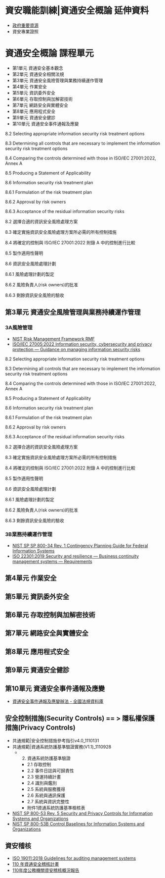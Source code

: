# 資安職能訓練|資通安全概論 延伸資料
- [政府重要資源](./gov.md)
- 資安專業證照

# 資通安全概論 課程單元
- 第1單元 資通安全基本觀念
- 第2單元 資通安全相關法規
- 第3單元 資通安全風險管理與業務持續運作管理
- 第4單元 作業安全
- 第5單元 資訊委外安全
- 第6單元 存取控制與加解密技術
- 第7單元 網路安全與實體安全
- 第8單元 應用程式安全
- 第9單元 資通安全健診
- 第10單元 資通安全事件通報及應變

8.2 Selecting appropriate information security risk treatment options 

8.3 Determining all controls that are necessary to implement the information security  risk treatment options

8.4 Comparing the controls determined with those in ISO/IEC 27001:2022, Annex A

8.5 Producing a Statement of Applicability

8.6 Information security risk treatment plan

8.6.1 Formulation of the risk treatment plan

8.6.2 Approval by risk owners

8.6.3 Acceptance of the residual information security risks

8.2 選擇合適的資訊安全風險處理方案

8.3 確定實施資訊安全風險處理方案所必需的所有控制措施

8.4 將確定的控制與 ISO/IEC 27001:2022 附錄 A 中的控制進行比較

8.5 製作適用性聲明

8.6 資訊安全風險處理計劃

8.6.1 風險處理計劃的製定

8.6.2 風險負責人(risk owners)的批准

8.6.3 剩餘資訊安全風險的驗收


## 第3單元 資通安全風險管理與業務持續運作管理
### 3A風險管理
- [NIST Risk Management Framework RMF](https://csrc.nist.gov/Projects/risk-management)
- [ISO/IEC 27005:2022 Information security, cybersecurity and privacy protection — Guidance on managing information security risks]()


8.2 Selecting appropriate information security risk treatment options 

8.3 Determining all controls that are necessary to implement the information security  risk treatment options

8.4 Comparing the controls determined with those in ISO/IEC 27001:2022, Annex A

8.5 Producing a Statement of Applicability

8.6 Information security risk treatment plan

8.6.1 Formulation of the risk treatment plan

8.6.2 Approval by risk owners

8.6.3 Acceptance of the residual information security risks

8.2 選擇合適的資訊安全風險處理方案

8.3 確定實施資訊安全風險處理方案所必需的所有控制措施

8.4 將確定的控制與 ISO/IEC 27001:2022 附錄 A 中的控制進行比較

8.5 製作適用性聲明

8.6 資訊安全風險處理計劃

8.6.1 風險處理計劃的製定

8.6.2 風險負責人(risk owners)的批准

8.6.3 剩餘資訊安全風險的驗收

### 3B業務持續運作管理
- [NIST SP SP 800-34 Rev. 1  Contingency Planning Guide for Federal Information Systems](https://csrc.nist.gov/publications/detail/sp/800-34/rev-1/final)
- [ISO 22301:2019 Security and resilience — Business continuity management systems — Requirements](https://www.iso.org/standard/75106.html)

## 第4單元 作業安全
## 第5單元 資訊委外安全
## 第6單元 存取控制與加解密技術
## 第7單元 網路安全與實體安全
## 第8單元 應用程式安全
## 第9單元 資通安全健診
## 第10單元 資通安全事件通報及應變
- [資通安全事件通報及應變辦法 - 全國法規資料庫](https://law.moj.gov.tw/LawClass/LawAll.aspx?pcode=A0030305)

## 安全控制措施(Security  Controls) == > 隱私權保護措施(Privacy Controls)
- 共通規範|安全控制措施參考指引v4.0_1110131
- 共通規範|資通系統防護基準驗證實務(V1.1)_1110928
  - 2. 資通系統防護基準驗證
    - 2.1 存取控制
    - 2.2 事件日誌與可歸責性
    - 2.3 營運持續計畫
    - 2.4 識別與鑑別
    - 2.5 系統與服務獲得
    - 2.6 系統與通訊保護
    - 2.7 系統與資訊完整性
    - 附件1資通系統防護基準檢核表
- [NIST SP 800-53 Rev. 5 Security and Privacy Controls for Information Systems and Organizations](https://csrc.nist.gov/publications/detail/sp/800-53/rev-5/final)
- [NIST SP 800-53B Control Baselines for Information Systems and Organizations](https://csrc.nist.gov/publications/detail/sp/800-53b/final)


## 資安稽核
- [ISO 19011:2018 Guidelines for auditing management systems](https://www.iso.org/obp/ui/#iso:std:iso:19011:ed-3:v1:en)
- [110 年資通安全稽核計畫](https://www.chsmr.chc.edu.tw/ezfiles/0/1000/attach/0/pta_10291_9517870_07477.pdf)
- [110年度公務機關資安稽核概況報告](https://www-api.moda.gov.tw/File/Get/yvmfBl2dupMMx1p)
 



  
 

